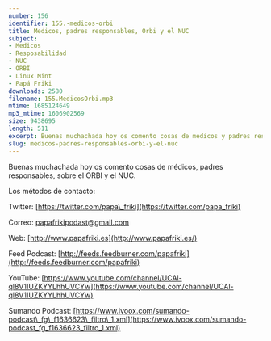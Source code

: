 ```yaml
---
number: 156
identifier: 155.-medicos-orbi
title: Medicos, padres responsables, Orbi y el NUC
subject:
- Medicos
- Resposabilidad
- NUC
- ORBI
- Linux Mint
- Papá Friki
downloads: 2580
filename: 155.MedicosOrbi.mp3
mtime: 1685124649
mp3_mtime: 1606902569
size: 9438695
length: 511
excerpt: Buenas muchachada hoy os comento cosas de medicos y padres responsables, sobre el ORBI y el NUC.
slug: medicos-padres-responsables-orbi-y-el-nuc
---
```

Buenas muchachada hoy os comento cosas de médicos, padres responsables, sobre el ORBI y el NUC.

Los métodos de contacto:

Twitter: [https://twitter.com/papa\_friki](https://twitter.com/papa_friki)

Correo: [papafrikipodast@gmail.com](https://archive.org/details/papafrikipodast@gmail.com)

Web: [http://www.papafriki.es](http://www.papafriki.es/)

Feed Podcast: [http://feeds.feedburner.com/papafriki](http://feeds.feedburner.com/papafriki)

YouTube: [https://www.youtube.com/channel/UCAl-ql8V1IUZKYYLhhUVCYw](https://www.youtube.com/channel/UCAl-ql8V1IUZKYYLhhUVCYw)

Sumando Podcast: [https://www.ivoox.com/sumando-podcast\_fg\_f1636623\_filtro\_1.xml](https://www.ivoox.com/sumando-podcast_fg_f1636623_filtro_1.xml)